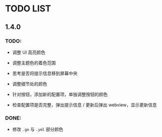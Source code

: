 # TODO LIST

## 1.4.0

### TODO:

- 调整 UI 高亮颜色

- 调整主题色的着色范围

- 思考是否将提示信息移到屏幕中央

- 调整细节处的颜色

- 针对按钮，添加新的配置项，单独调整按钮的颜色

- 检查配置项是否完整，弹出提示信息 / 更新后弹出 webview，显示更新信息

### DONE:

- 修改 `.go` 与 `.yml` 部分颜色

